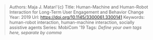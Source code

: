 > Authors: Maja J. Matari\'{c}
> Title: Human-Machine and Human-Robot Interaction for Long-Term User Engagement and Behavior Change
> Year: 2019
> Url: https://doi.org/10.1145/3300061.3300141
> Keywords: human-robot interaction, human-machine interaction, socially assistive agents
> Series: MobiCom '19
> Tags: *Define your own tags here, separate by comma*